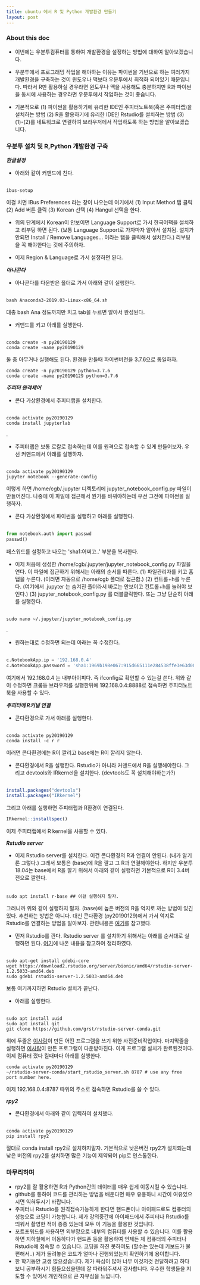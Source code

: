 ```yaml
---
title: ubuntu 에서 R 및 Python 개발환경 만들기
layout: post 
---
```


### About this doc

- 이번에는 우분투컴퓨터를 통하여 개발환경을 설정하는 방법에 대하여 알아보겠습니다. 

- 우분투에서 프로그래밍 작업을 해야하는 이유는 파이썬을 기반으로 하는 여러가지 개발환경을 구축하는 것이 윈도우나 맥보다 우분투에서 최적화 되어있기 때문입니다. 따라서 R만 활용하실 경우라면 윈도우나 맥을 사용해도 충분하지만 R과 파이썬을 동시에 사용하는 경우라면 우분투에서 작업하는 것이 좋습니다. 

- 기본적으로 (1) 파이썬을 활용하기에 유리한 IDE인 주피터노트북(혹은 주피터랩)을 설치하는 방법 (2) R을 활용하기에 유리한 IDE인 Rstudio를 설치하는 방법 (3) (1)-(2)를 네트워크로 연결하여 브라우저에서 작업하도록 하는 방법을 알아보겠습니다.

### 우분투 설치 및 R,Python 개발환경 구축 

***한글설정***

- 아래와 같이 커맨드에 친다. <br/><br/>
```
ibus-setup
```
이걸 치면 IBus Preferences 라는 창이 나오는데 여기에서 (1) Input Method 탭 클릭 (2) Add 버튼 클릭 (3) Korean 선택 (4) Hangul 선택을 한다. 

- 위의 단계에서 Korean이 안보이면 Language Support로 가서 한국어팩을 설치하고 리부팅 하면 된다. (보통 Language Support로 가자마자 알아서 설치됨. 설치가 안되면 Install / Remove Languages... 이라는 탭을 클릭해서 설치한다.) 리부팅을 꼭 해야한다는 것에 주의하자. 

- 이제 Region & Language로 가서 설정하면 된다. 

***아나콘다***

- 아나콘다를 다운받은 폴더로 가서 아래와 같이 실행한다. <br/><br/>
```
bash Anaconda3-2019.03-Linux-x86_64.sh
```
대충 bash Ana 정도까지만 치고 tab을 누르면 알아서 완성된다. 

- 커맨드를 키고  아래를 실행한다. <br/><br/>
```
conda create -n py20190129
conda create -name py20190129
```
둘 중 아무거나 실행해도 된다. 환경을 만들때 파이썬버전을 3.7.6으로 통일하자. 
```
conda create -n py20190129 python=3.7.6
conda create -name py20190129 python=3.7.6
```

***주피터 원격제어***

- 콘다 가상환경에서 주피터랩을 설치한다. <br/><br/>
```
conda activate py20190129
conda install jupyterlab
```
.

- 주피터랩은 보통 로칼로 접속하는데 이를 원격으로 접속할 수 있게 만들어보자. 우선 커맨드에서 아래를 실행하자. <br/><br/>
```
conda activate py20190129
jupyter notebook --generate-config
```
이렇게 하면 /home/cgb/.jupyter 디렉토리에 jupyter_notebook_config.py 파일이 만들어진다. 나중에 이 파일에 접근해서 뭔가를 바꿔야하는데 우선 그전에 파이썬을 실행하자. 

- 콘다 가상환경에서 파이썬을 실행하고 아래를 실행한다.  <br/><br/>
```python
from notebook.auth import passwd
passwd()
```
패스워드를 설정하고 나오는 'sha1:어쩌고..' 부분을 복사한다. 


- 이제 처음에 생성한 /home/cgb/.jupyter/jupyter_notebook_config.py 파일을 연다. 
이 파일에 접근하기 위해서는 아래의 순서를 따른다. (1) 파일관리자를 키고 홈탭을 누른다. (이러면 자동으로 /home/cgb 폴더로 접근함.) (2) 컨트롤+h를 누른다. (여기에서 .jupyter 는 숨겨진 폴더라서 바로는 안보이고 컨트롤+h를 눌러야 보인다.) (3) jupyter_notebook_config.py 를 더블클릭한다. 또는 그냥 단순히 아래를 실행한다. <br/><br/>
```
sudo nano ~/.jupyter/jupyter_notebook_config.py
```
.

- 원하는대로 수정하면 되는데 아래는 꼭 수정한다. <br/><br/>
```python
c.NotebookApp.ip = '192.168.0.4'
c.NotebookApp.password = 'sha1:1969b198e067:915d665111e284538ffe3e63d08de9a0a4dba5e7'
```
여기에서 192.168.0.4 는 내부아이피다. 즉 ifconfig로 확인할 수 있는걸 쓴다. 위와 같이 수정하면 크롬등 브라우저를 실행한뒤에 192.168.0.4:8888로 접속하면 주피터노트북을 사용할 수 있다.

***주피터에 R커널 연결*** 
- 콘다환경으로 가서 아래를 실행한다. <br/><br/>
```
conda activate py20190129
conda install -c r r
```
이러면 콘다환경에는 R이 깔리고 base에는 R이 깔리지 않는다.

- 콘다환경에서 R을 실행한다. Rstudio가 아니라 커맨드에서 R을 실행해야한다. 그리고 devtools와 IRkernel을 설치한다. (devtools도 꼭 설치해야하는가?) <br/><br/>
```r
install.packages("devtools")
install.packages("IRkernel")
```
그리고 아래를 실행하면 주피터랩과 R환경이 연결된다. 
```r
IRkernel::installspec()
```
이제 주피터랩에서 R kernel을 사용할 수 있다. 

***Rstudio server***
- 이제 Rstudio server를 설치한다. 이건 콘다환경의 R과 연결이 안된다. (내가 알기론 그렇다.) 그래서 보통은 (base)에 R을 깔고 그 R과 연결해야한다. 하지만 우분투 18.04는 base에서 R을 깔기 위해서 아래와 같이 실행하면 기본적으로 R이 3.4버전으로 깔린다. <br/><br/>
```
sudo apt install r-base ## 이걸 실행하지 말자. 
```
그러니까 위와 같이 실행하지 말자. (base)에 높은 버전의 R을 억지로 까는 방법이 있긴 있다. 추천하는 방법은 아니다. 대신 콘다환경 (py20190129)에서 가서 억지로 Rstudio를 연결하는 방법을 알아보자. 관련내용은 [여기](https://github.com/grst/rstudio-server-conda)를 참고했다. 

- 먼저 Rstudio를 깐다. Rstudio server 를 설치하기 위해서는 아래를 순서대로 실행하면 된다. [여기](https://rstudio.com/products/rstudio/download-server/debian-ubuntu/)에 나온 내용을 참고하여 정리하였다. <br/><br/>
```
sudo apt-get install gdebi-core
wget https://download2.rstudio.org/server/bionic/amd64/rstudio-server-1.2.5033-amd64.deb
sudo gdebi rstudio-server-1.2.5033-amd64.deb
```
보통 여기까지하면 Rstudio 설치가 끝난다. 

- 아래를 실행한다. <br/><br/>
```
sudo apt install uuid
sudo apt install git
git clone https://github.com/grst/rstudio-server-conda.git
```
위에 두줄은 [이사람](https://github.com/grst/rstudio-server-conda)이 만든 어떤 프로그램을 쓰기 위한 사전준비작업이다. 마지막줄을 실행하면 [이사람](https://github.com/grst/rstudio-server-conda)이 만든 프로그램이 다운받아진다. 이게 프로그램 설치가 완료된것이다. 이제 컴퓨터 껐다 킬때마다 아래를 실행한다. 
```
conda activate py20190129
~/rstudio-server-conda/start_rstudio_server.sh 8787 # use any free port number here. 
```
이제 192.168.0.4:8787 따위의 주소로 접속하면 Rstudio를 쓸 수 있다. 

***rpy2***
- 콘다환경에서 아래와 같이 입력하여 설치했다. <br/><br/>
```
conda activate py20190129
pip install rpy2
```
절대로 conda install rpy2로 설치하지말자. 기본적으로 낮은버전 rpy2가 설치되는데 낮은 버전의 rpy2를 설치하면 많은 기능이 제약되어 pip로 인스톨한다. 

### 마무리하며

- rpy2를 잘 활용하면 R과 Python간의 데이터를 매우 쉽게 이동시킬 수 있습니다. 
- github를 통하여 코드를 관리하는 방법을 배운다면 매우 유용하니 시간이 여유있으시면 익혀두시기 바랍니다. 
- 주피터나 Rstudio를 원격접속가능하게 한다면 핸드폰이나 아이패드로도 컴퓨터의 성능으로 코딩이 가능합니다. 제가 강의중간에 아이패드에서 주피터나 Rstudio를 띄워서 촬영한 적이 종종 있는데 모두 이 기능을 활용한 것입니다. 
- 포트포워드를 사용하면 외부망으로 내부의 컴퓨터를 사용할 수 있습니다. 이를 활용하면 지하철에서 이동하다가 핸드폰 등을 활용하여 언제든 제 컴퓨터의 주피터나 Rstudio에 접속할 수 있습니다. 코딩을 하진 못하여도 (할수는 있는데 키보드가 불편해서..) 제가 돌려놓은 코드가 얼마나 진행되었는지 확인하기에 용이합니다. 
- 한 학기동안 고생 많으셨습니다. 제가 욕심이 많아 너무 이것저것 전달하려고 하다보니 공부하시기 힘들으셨을텐데 잘 따라워주셔서 감사합니다. 우수한 학생들을 지도할 수 있어서 개인적으로 큰 자부심을 느낍니다. 